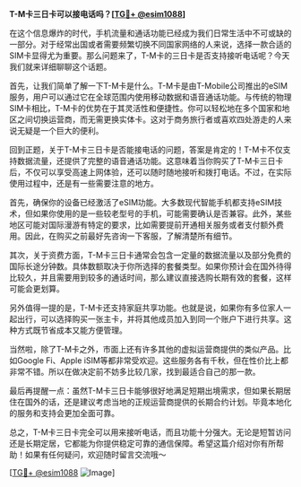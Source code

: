 **T-M卡三日卡可以接电话吗？[[TG💪+ @esim1088](https://t.me/s/esim1088)]**

在这个信息爆炸的时代，手机流量和通话功能已经成为我们日常生活中不可或缺的一部分。对于经常出国或者需要频繁切换不同国家网络的人来说，选择一款合适的SIM卡显得尤为重要。那么问题来了，T-M卡的三日卡是否支持接听电话呢？今天我们就来详细聊聊这个话题。

首先，让我们简单了解一下T-M卡是什么。T-M卡是由T-Mobile公司推出的eSIM服务，用户可以通过它在全球范围内使用移动数据和语音通话功能。与传统的物理SIM卡相比，T-M卡的优势在于其灵活性和便捷性。你可以轻松地在多个国家和地区之间切换运营商，而无需更换实体卡。这对于商务旅行者或喜欢四处游走的人来说无疑是一个巨大的便利。

回到正题，关于T-M卡三日卡是否能接电话的问题，答案是肯定的！T-M卡不仅支持数据流量，还提供了完整的语音通话功能。这意味着当你购买了T-M卡三日卡后，不仅可以享受高速上网体验，还可以随时随地接听和拨打电话。不过，在实际使用过程中，还是有一些需要注意的地方。

首先，确保你的设备已经激活了eSIM功能。大多数现代智能手机都支持eSIM技术，但如果你使用的是一些较老型号的手机，可能需要确认是否兼容。此外，某些地区可能对国际漫游有特定的要求，比如需要提前开通相关服务或者支付额外费用。因此，在购买之前最好先咨询一下客服，了解清楚所有细节。

其次，关于资费方面，T-M卡三日卡通常会包含一定量的数据流量以及部分免费的国际长途分钟数。具体数额取决于你所选择的套餐类型。如果你预计会在国外待得比较久，并且需要用到较多的通话时间，那么建议直接选购长期有效的套餐，这样可能会更划算。

另外值得一提的是，T-M卡还支持家庭共享功能。也就是说，如果你有多位家人一起出行，可以选择购买一张主卡，并将其他成员加入到同一个账户下进行共享。这种方式既节省成本又能方便管理。

当然啦，除了T-M卡之外，市面上还有许多其他的虚拟运营商提供的类似产品。比如Google Fi、Apple iSIM等都非常受欢迎。这些服务各有千秋，但在性价比上都非常不错。所以在做决定前不妨多比较几家，找到最适合自己的那一款。

最后再提醒一点：虽然T-M卡三日卡能够很好地满足短期出境需求，但如果长期居住在国外的话，还是建议考虑当地的正规运营商提供的长期合约计划。毕竟本地化的服务和支持会更加全面可靠。

总之，T-M卡三日卡完全可以用来接听电话，而且功能十分强大。无论是短暂访问还是长期定居，它都能为你提供稳定可靠的通信保障。希望这篇介绍对你有所帮助！如果有任何疑问，欢迎随时留言交流哦～

[[TG💪+ @esim1088](https://t.me/s/esim1088) ![Image](https://i.postimg.cc/4NQfJmqS/Snipaste-2025-05-13-00-14-12.png)]